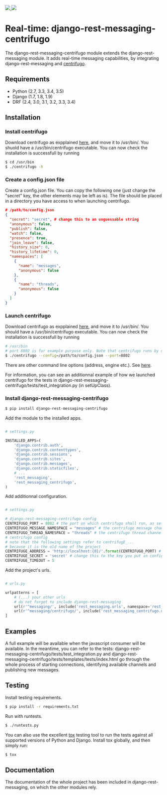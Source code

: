 <div class="badges">
    <a href="http://travis-ci.org/raphaelgyory/django-rest-messaging-centrifugo">
        <img src="https://travis-ci.org/raphaelgyory/django-rest-messaging.svg?branch=master">
    </a>
    <a href="https://pypi.python.org/pypi/django-rest-messaging-centrifugo">
        <img src="https://img.shields.io/pypi/v/django-rest-messaging.svg">
    </a>
</div>


# Real-time: django-rest-messaging-centrifugo

The django-rest-messaging-centrifugo module extends the django-rest-messaging module. It adds real-time messaging capabilities, by integrating django-rest-messaging and [centrifugo](https://github.com/centrifugal/centrifugo).


## Requirements

* Python (2.7, 3.3, 3.4, 3.5)
* Django (1.7, 1.8, 1.9)
* DRF (2.4, 3.0, 3.1, 3.2, 3.3, 3.4)

## Installation

### Install centrifugo

Download centrifugo as expplained [here](https://fzambia.gitbooks.io/centrifugal/content/server/start.html), and move it to /usr/bin/. You shuold have a /usr/bin/centrifugo executable. You can now check the installation is successfull by running

```bash
$ cd /usr/bin
$ ./centrifugo -h
```

### Create a config.json file

Create a config.json file. You can copy the following one (just change the "secret" key, the other elements may be left as is). The file should be placed in a directory you have access to when launching centrifugo.

```json
# /path/to/config.json
{
  "secret": "secret", # change this to an unguessable string
  "anonymous": false,
  "publish": false,
  "watch": false,
  "presence": true,
  "join_leave": false,
  "history_size": 0,
  "history_lifetime": 0,
  "namespaces": [
    {
      "name": "messages",
      "anonymous": false
    },
    {
      "name": "threads",
      "anonymous": false
    }
  ]
}
```

### Launch centrifugo

Download centrifugo as expplained [here](https://fzambia.gitbooks.io/centrifugal/content/server/start.html), and move it to /usr/bin/. You should have a /usr/bin/centrifugo executable. You can now check the installation is successfull by running 

```bash
# /usr/bin
# port 8802 is for example purpose only. Note that centrifugo runs by default on port 8000, which can compete with your regular Django port
$ ./centrifugo --config=/path/to/config.json --port=8802 
```

There are other command line options (address, engine etc.). See [here](https://fzambia.gitbooks.io/centrifugal/content/server/configuration.html).

For information, you can see an additionnal example of how we launched centrifugo for the tests in django-rest-messaging-centrifugo/tests/test_integration.py (in setUpClass).

### Install django-rest-messaging-centrifugo

```bash
$ pip install django-rest-messaging-centrifugo
```

Add the module to the installed apps.

```python

# settings.py

INSTALLED_APPS=(
    'django.contrib.auth',
    'django.contrib.contenttypes',
    'django.contrib.sessions',
    'django.contrib.sites',
    'django.contrib.messages',
    'django.contrib.staticfiles',
    # ...
    'rest_messaging',
    'rest_messaging_centrifugo',
)

```

Add additionnal configuration.

```python

# settings.py

# django-rest-messaging-centrifugo config
CENTRIFUGO_PORT = 8802 # the port on which centrifugo shall run, as set in config.json (see above)
CENTRIFUGO_MESSAGE_NAMESPACE = "messages" # the centrifugo message channel, do not change this value
CENTRIFUGO_THREAD_NAMESPACE = "threads" # the centrifugo thread channel, do not change this value
# centrifugo config
# note that the following settings refer to centrifugE_... 
# because it is the old name of the project
CENTRIFUGE_ADDRESS = 'http://localhost:{0}/'.format(CENTRIFUGO_PORT) # change this to your domain/your port in production
CENTRIFUGE_SECRET = 'secret' # change this to the key you put in config.json (see above)
CENTRIFUGE_TIMEOUT = 5 

```

Add the project's urls.

```python

# urls.py

urlpatterns = [
	# (...) your other urls
	# do not forget to include django-rest-messaging
    url(r'^messaging/', include('rest_messaging.urls', namespace='rest_messaging')),
    url(r'^messaging/centrifugo/', include('rest_messaging_centrifugo.urls', namespace='rest_messaging_centrifugo')),
]

```

## Examples

A full example will be available when the javascript consumer will be available. In the meantime, you can refer to the tests: django-rest-messaging-centrifugo/tests/test_integration.py and django-rest-messaging-centrifugo/tests/templates/tests/index.html go through the whole process of starting connections, identifying available channels and publishing new messages. 


## Testing

Install testing requirements.

```bash
$ pip install -r requirements.txt
```

Run with runtests.

```bash
$ ./runtests.py
```

You can also use the excellent [tox](http://tox.readthedocs.org/en/latest/) testing tool to run the tests against all supported versions of Python and Django. Install tox globally, and then simply run:

```bash
$ tox
```

## Documentation

The documentation of the whole project has been included in django-rest-messaging, on which the other modules rely.